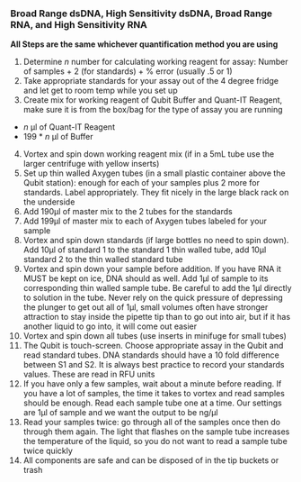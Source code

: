 
### Broad Range dsDNA, High Sensitivity dsDNA, Broad Range RNA, and High Sensitivity RNA

**All Steps are the same whichever quantification method you are using**

1. Determine _n_ number for calculating working reagent for assay: Number of samples + 2 (for standards) + % error (usually .5 or 1)
2. Take appropriate standards for your assay out of the 4 degree fridge and let get to room temp while you set up
3. Create mix for working reagent of Qubit Buffer and Quant-IT Reagent, make sure it is from the box/bag for the type of assay you are running
  - _n_ μl of Quant-IT Reagent
  - 199 * _n_ μl of Buffer
4. Vortex and spin down working reagent mix (if in a 5mL tube use the larger centrifuge with yellow inserts)
5. Set up thin walled Axygen tubes (in a small plastic container above the Qubit station): enough for each of your samples plus 2 more for standards. Label appropriately. They fit nicely in the large black rack on the underside
6. Add 190μl of master mix to the 2 tubes for the standards
7. Add 199μl of master mix to each of Axygen tubes labeled for your sample
8. Vortex and spin down standards (if large bottles no need to spin down). Add 10µl of standard 1 to the standard 1 thin walled tube, add 10µl standard 2 to the thin walled standard tube
9. Vortex and spin down your sample before addition. If you have RNA it MUST be kept on ice, DNA should as well. Add 1μl of sample to its corresponding thin walled sample tube. Be careful to add the 1μl directly to solution in the tube. Never rely on the quick pressure of depressing the plunger to get out all of 1μl, small volumes often have stronger attraction to stay inside the pipette tip than to go out into air, but if it has another liquid to go into, it will come out easier
10. Vortex and spin down all tubes (use inserts in minifuge for small tubes)
11. The Qubit is touch-screen. Choose appropriate assay in the Qubit and read standard tubes. DNA standards should have a 10 fold difference between S1 and S2. It is always best practice to record your standards values. These are read in RFU units
12. If you have only a few samples, wait about a minute before reading. If you have a lot of samples, the time it takes to vortex and read samples should be enough. Read each sample tube one at a time. Our settings are 1μl of sample and we want the output to be ng/μl
13. Read your samples twice: go through all of the samples once then do through them again. The light that flashes on the sample tube increases the temperature of the liquid, so you do not want to read a sample tube twice quickly
14. All components are safe and can be disposed of in the tip buckets or trash
